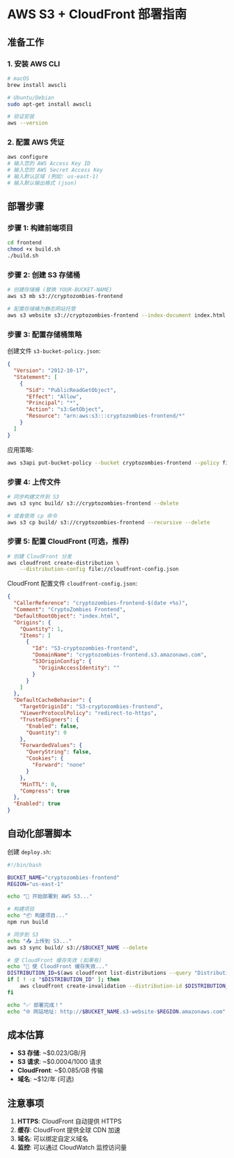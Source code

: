 # AWS S3 + CloudFront 部署指南

## 准备工作

### 1. 安装 AWS CLI

```bash
# macOS
brew install awscli

# Ubuntu/Debian
sudo apt-get install awscli

# 验证安装
aws --version
```

### 2. 配置 AWS 凭证

```bash
aws configure
# 输入您的 AWS Access Key ID
# 输入您的 AWS Secret Access Key
# 输入默认区域 (例如: us-east-1)
# 输入默认输出格式 (json)
```

## 部署步骤

### 步骤 1: 构建前端项目

```bash
cd frontend
chmod +x build.sh
./build.sh
```

### 步骤 2: 创建 S3 存储桶

```bash
# 创建存储桶 (替换 YOUR-BUCKET-NAME)
aws s3 mb s3://cryptozombies-frontend

# 配置存储桶为静态网站托管
aws s3 website s3://cryptozombies-frontend --index-document index.html --error-document index.html
```

### 步骤 3: 配置存储桶策略

创建文件 `s3-bucket-policy.json`:

```json
{
  "Version": "2012-10-17",
  "Statement": [
    {
      "Sid": "PublicReadGetObject",
      "Effect": "Allow",
      "Principal": "*",
      "Action": "s3:GetObject",
      "Resource": "arn:aws:s3:::cryptozombies-frontend/*"
    }
  ]
}
```

应用策略:

```bash
aws s3api put-bucket-policy --bucket cryptozombies-frontend --policy file://s3-bucket-policy.json
```

### 步骤 4: 上传文件

```bash
# 同步构建文件到 S3
aws s3 sync build/ s3://cryptozombies-frontend --delete

# 或者使用 cp 命令
aws s3 cp build/ s3://cryptozombies-frontend --recursive --delete
```

### 步骤 5: 配置 CloudFront (可选，推荐)

```bash
# 创建 CloudFront 分发
aws cloudfront create-distribution \
    --distribution-config file://cloudfront-config.json
```

CloudFront 配置文件 `cloudfront-config.json`:

```json
{
  "CallerReference": "cryptozombies-frontend-$(date +%s)",
  "Comment": "CryptoZombies Frontend",
  "DefaultRootObject": "index.html",
  "Origins": {
    "Quantity": 1,
    "Items": [
      {
        "Id": "S3-cryptozombies-frontend",
        "DomainName": "cryptozombies-frontend.s3.amazonaws.com",
        "S3OriginConfig": {
          "OriginAccessIdentity": ""
        }
      }
    ]
  },
  "DefaultCacheBehavior": {
    "TargetOriginId": "S3-cryptozombies-frontend",
    "ViewerProtocolPolicy": "redirect-to-https",
    "TrustedSigners": {
      "Enabled": false,
      "Quantity": 0
    },
    "ForwardedValues": {
      "QueryString": false,
      "Cookies": {
        "Forward": "none"
      }
    },
    "MinTTL": 0,
    "Compress": true
  },
  "Enabled": true
}
```

## 自动化部署脚本

创建 `deploy.sh`:

```bash
#!/bin/bash

BUCKET_NAME="cryptozombies-frontend"
REGION="us-east-1"

echo "🚀 开始部署到 AWS S3..."

# 构建项目
echo "📦 构建项目..."
npm run build

# 同步到 S3
echo "📤 上传到 S3..."
aws s3 sync build/ s3://$BUCKET_NAME --delete

# 使 CloudFront 缓存失效 (如果有)
echo "🔄 使 CloudFront 缓存失效..."
DISTRIBUTION_ID=$(aws cloudfront list-distributions --query "DistributionList.Items[?Comment=='CryptoZombies Frontend'].Id" --output text)
if [ ! -z "$DISTRIBUTION_ID" ]; then
    aws cloudfront create-invalidation --distribution-id $DISTRIBUTION_ID --paths "/*"
fi

echo "✅ 部署完成！"
echo "🌐 网站地址: http://$BUCKET_NAME.s3-website-$REGION.amazonaws.com"
```

## 成本估算

- **S3 存储**: ~$0.023/GB/月
- **S3 请求**: ~$0.0004/1000 请求
- **CloudFront**: ~$0.085/GB 传输
- **域名**: ~$12/年 (可选)

## 注意事项

1. **HTTPS**: CloudFront 自动提供 HTTPS
2. **缓存**: CloudFront 提供全球 CDN 加速
3. **域名**: 可以绑定自定义域名
4. **监控**: 可以通过 CloudWatch 监控访问量
